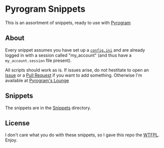 # Pyrogram Snippets

This is an assortment of snippets, ready to use with [Pyrogram]

## About

Every snippet assumes you have set up a [`config.ini`](SETUP) and are already logged in with a session called
"my_account" (and thus have a `my_account.session` file present).

All scripts should work as is.
If issues arise, do not hestitate to open an [Issue] or a [Pull Request][PR] if you want to add something. Otherwise I'm available at [Pyrogram's Lounge][Lounge]

## Snippets

The snippets are in the [Snippets](Snippets) directory.

## License

I don't care what you do with these snippets,
so I gave this repo the [WTFPL]. Enjoy.

[Pyrogram]: https://github.com/pyrogram/pyrogram
[Lounge]: https://t.me/pyrogramlounge
[Issue]: https://github.com/ColinTheShark/Pyrogram-Snippets/issues/new
[PR]: https://github.com/ColinTheShark/Pyrogram-Snippets/compare
[SETUP]: https://docs.pyrogram.org/intro/setup
[WTFPL]: LICENSE
